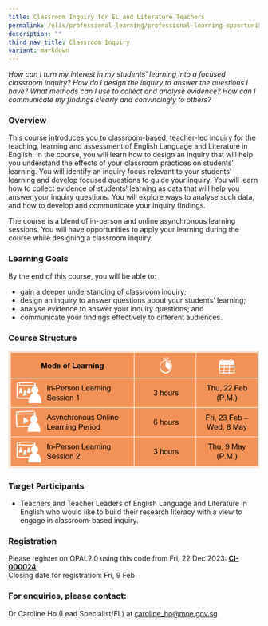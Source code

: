```yaml
---
title: Classroom Inquiry for EL and Literature Teachers
permalink: /elis/professional-learning/professional-learning-opportunities/classroom-inquiry-for-el-literature/
description: ""
third_nav_title: Classroom Inquiry
variant: markdown
---
```

<em>How can I turn my interest in my students’ learning into a focused classroom inquiry?
How do I design the inquiry to answer the questions I have?
What methods can I use to collect and analyse evidence?
How can I communicate my findings clearly and convincingly to others?
</em>

### Overview

This course introduces you to classroom-based, teacher-led inquiry for the teaching, learning and assessment of English Language and Literature in English. In the course, you will learn how to design an inquiry that will help you understand the effects of your classroom practices on students’ learning. You will identify an inquiry focus relevant to your students’ learning and develop focused questions to guide your inquiry. You will learn how to collect evidence of students’ learning as data that will help you answer your inquiry questions. You will explore ways to analyse such data, and how to develop and communicate your inquiry findings.

The course is a blend of in-person and online asynchronous learning sessions. You will have opportunities to apply your learning during the course while designing a classroom inquiry.

### Learning Goals

By the end of this course, you will be able to:

*   gain a deeper understanding of classroom inquiry;
*   design an inquiry to answer questions about your students’ learning;
*   analyse evidence to answer your inquiry questions; and 
*   communicate your findings effectively to different audiences.

### Course Structure

![](/images/ciell_2024.PNG)
		 
### Target Participants

*    Teachers and Teacher Leaders of English Language and Literature in English&nbsp;who would like to build their research literacy with a view to engage in classroom-based inquiry.

### Registration

Please register on&nbsp;OPAL2.0&nbsp;using this code from Fri, 22 Dec 2023:&nbsp;[**CI-000024**](https://www.opal2.moe.edu.sg/app/learner/detail/course/8fc87560-84bd-42c4-b9c3-f8d1c6769821).  
Closing date for registration: Fri, 9 Feb

### For enquiries, please contact:

Dr Caroline Ho (Lead Specialist/EL) at
<a href="mailto:caroline_ho@moe.gov.sg">caroline_ho@moe.gov.sg</a>